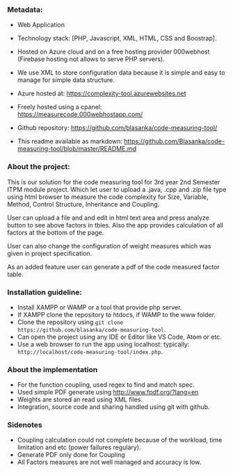### Metadata:

- Web Application
- Technology stack: [PHP, Javascript, XML, HTML, CSS and Boostrap].
- Hosted on Azure cloud and on a free hosting provider 000webhost (Firebase hosting not allows to serve PHP servers).
- We use XML to store configuration data because it is simple and easy to manage for simple data structure.

- Azure hosted at: https://complexity-tool.azurewebsites.net
- Freely hosted using a cpanel: https://measurecode.000webhostapp.com/
- Github repository: https://github.com/blasanka/code-measuring-tool/
- This readme available as markdown: https://github.com/Blasanka/code-measuring-tool/blob/master/README.md

### About the project:

This is our solution for the code measuring tool for 3rd year 2nd Semester ITPM module project. Which let
user to upload a .java, .cpp and .zip file type using html browser to measure the code complexity for
Size, Variable, Method, Control Structure, Inheritance and Coupling.

User can upload a file and and edit in html text area and press analyze button to see above factors in tbles. Also the app provides calculation of all factors at the bottom of the page.

User can also change the configuration of weight measures which was given in project specification.

As an added feature user can generate a pdf of the code measured factor table.

### Installation guideline:

- Install XAMPP or WAMP or a tool that provide php server.
- If XAMPP clone the repository to htdocs, if WAMP to the www folder.
- Clone the repository using `git clone https://github.com/blasanka/code-measuring-tool`.
- Can open the project using any IDE or Editor like VS Code, Atom or etc.
- Use a web browser to run the app using localhost: typically: `http://localhost/code-measuring-tool/index.php`.

### About the implementation

- For the function coupling, used regex to find and match spec.
- Used simple PDF generate using http://www.fpdf.org/?lang=en
- Weights are stored an read using XML files.
- Integration, source code and sharing handled using git with github.

### Sidenotes

- Coupling calculation could not complete because of the workload, time limitation and etc (power failures regulary).
- Generate PDF only done for Coupling
- All Factors measures are not well managed and accuracy is low.
